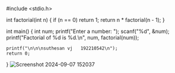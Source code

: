 #include <stdio.h>

int factorial(int n) {
    if (n == 0)
        return 1;
    return n * factorial(n - 1);
}

int main() {
    int num;
    printf("Enter a number: ");
    scanf("%d", &num);
    printf("Factorial of %d is %d.\n", num, factorial(num));

    printf("\n\n\nsuthesan vj   192210542\n");
    return 0;
}
![Screenshot 2024-09-07 152037](https://github.com/user-attachments/assets/d6f69da7-9572-4a58-a4c4-943a112de3af)
